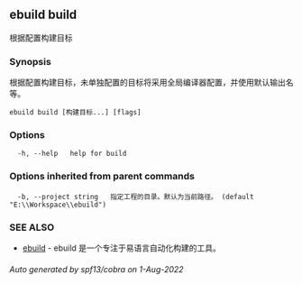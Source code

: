 ## ebuild build

根据配置构建目标

### Synopsis

根据配置构建目标，未单独配置的目标将采用全局编译器配置，并使用默认输出名等。

```
ebuild build [构建目标...] [flags]
```

### Options

```
  -h, --help   help for build
```

### Options inherited from parent commands

```
  -b, --project string   指定工程的目录。默认为当前路径。 (default "E:\\Workspace\\ebuild")
```

### SEE ALSO

* [ebuild](/cli/#ebuild)	 - ebuild 是一个专注于易语言自动化构建的工具。

###### Auto generated by spf13/cobra on 1-Aug-2022
